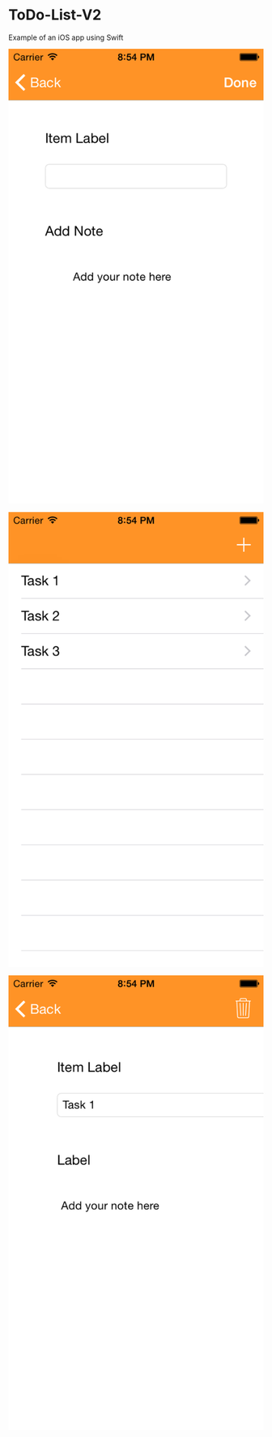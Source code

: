 # ToDo-List-V2
Example of an iOS app using Swift

![alt tag](https://github.com/Gumarelo/ToDo-List-V2/blob/master/Screen%20Shots/iOS%20Simulator%20Screen%20Shot%2016.6.2015%2020.54.09.png)

![alt tag](https://github.com/Gumarelo/ToDo-List-V2/blob/master/Screen%20Shots/iOS%20Simulator%20Screen%20Shot%2016.6.2015%2020.54.31.png)

![alt tag](https://github.com/Gumarelo/ToDo-List-V2/blob/master/Screen%20Shots/iOS%20Simulator%20Screen%20Shot%2016.6.2015%2020.54.38.png)
